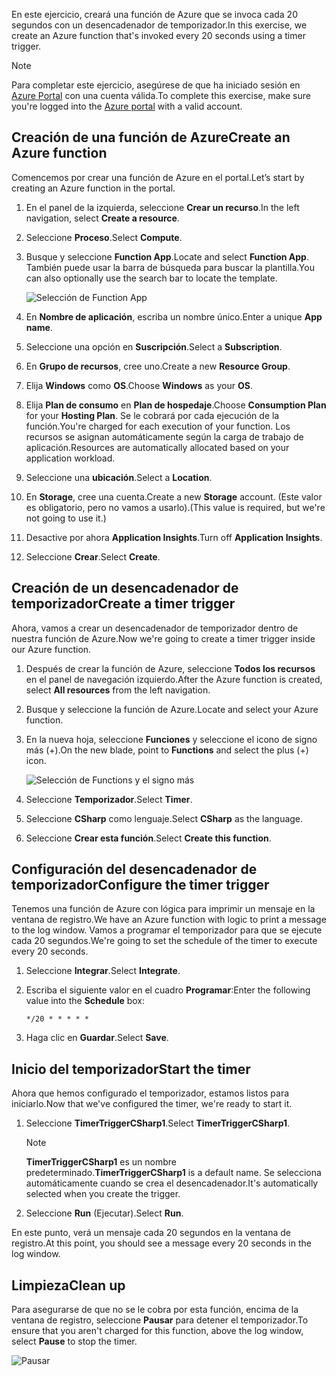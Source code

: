 <span data-ttu-id="9cf35-101">En este ejercicio, creará una función de Azure que se invoca cada 20 segundos con un desencadenador de temporizador.</span><span class="sxs-lookup"><span data-stu-id="9cf35-101">In this exercise, we create an Azure function that's invoked every 20 seconds using a timer trigger.</span></span>

> [!NOTE] 
> <span data-ttu-id="9cf35-102">Para completar este ejercicio, asegúrese de que ha iniciado sesión en [Azure Portal](https://portal.azure.com/) con una cuenta válida.</span><span class="sxs-lookup"><span data-stu-id="9cf35-102">To complete this exercise, make sure you're logged into the [Azure portal](https://portal.azure.com/) with a valid account.</span></span>

## <a name="create-an-azure-function"></a><span data-ttu-id="9cf35-103">Creación de una función de Azure</span><span class="sxs-lookup"><span data-stu-id="9cf35-103">Create an Azure function</span></span>

<span data-ttu-id="9cf35-104">Comencemos por crear una función de Azure en el portal.</span><span class="sxs-lookup"><span data-stu-id="9cf35-104">Let’s start by creating an Azure function in the portal.</span></span>

1. <span data-ttu-id="9cf35-105">En el panel de la izquierda, seleccione **Crear un recurso**.</span><span class="sxs-lookup"><span data-stu-id="9cf35-105">In the left navigation, select **Create a resource**.</span></span>

1. <span data-ttu-id="9cf35-106">Seleccione **Proceso**.</span><span class="sxs-lookup"><span data-stu-id="9cf35-106">Select **Compute**.</span></span>

1. <span data-ttu-id="9cf35-107">Busque y seleccione **Function App**.</span><span class="sxs-lookup"><span data-stu-id="9cf35-107">Locate and select **Function App**.</span></span> <span data-ttu-id="9cf35-108">También puede usar la barra de búsqueda para buscar la plantilla.</span><span class="sxs-lookup"><span data-stu-id="9cf35-108">You can also optionally use the search bar to locate the template.</span></span>

    ![Selección de Function App](../media-drafts/4-click-function-app.png)

1. <span data-ttu-id="9cf35-110">En **Nombre de aplicación**, escriba un nombre único.</span><span class="sxs-lookup"><span data-stu-id="9cf35-110">Enter a unique **App name**.</span></span>

1. <span data-ttu-id="9cf35-111">Seleccione una opción en **Suscripción**.</span><span class="sxs-lookup"><span data-stu-id="9cf35-111">Select a **Subscription**.</span></span>

1. <span data-ttu-id="9cf35-112">En **Grupo de recursos**, cree uno.</span><span class="sxs-lookup"><span data-stu-id="9cf35-112">Create a new **Resource Group**.</span></span>

1. <span data-ttu-id="9cf35-113">Elija **Windows** como **OS**.</span><span class="sxs-lookup"><span data-stu-id="9cf35-113">Choose **Windows** as your **OS**.</span></span>

1. <span data-ttu-id="9cf35-114">Elija **Plan de consumo** en **Plan de hospedaje**.</span><span class="sxs-lookup"><span data-stu-id="9cf35-114">Choose **Consumption Plan** for your **Hosting Plan**.</span></span> <span data-ttu-id="9cf35-115">Se le cobrará por cada ejecución de la función.</span><span class="sxs-lookup"><span data-stu-id="9cf35-115">You're charged for each execution of your function.</span></span> <span data-ttu-id="9cf35-116">Los recursos se asignan automáticamente según la carga de trabajo de aplicación.</span><span class="sxs-lookup"><span data-stu-id="9cf35-116">Resources are automatically allocated based on your application workload.</span></span>

1. <span data-ttu-id="9cf35-117">Seleccione una **ubicación**.</span><span class="sxs-lookup"><span data-stu-id="9cf35-117">Select a **Location**.</span></span>

1. <span data-ttu-id="9cf35-118">En **Storage**, cree una cuenta.</span><span class="sxs-lookup"><span data-stu-id="9cf35-118">Create a new **Storage** account.</span></span> <span data-ttu-id="9cf35-119">(Este valor es obligatorio, pero no vamos a usarlo).</span><span class="sxs-lookup"><span data-stu-id="9cf35-119">(This value is required, but we're not going to use it.)</span></span>

1. <span data-ttu-id="9cf35-120">Desactive por ahora **Application Insights**.</span><span class="sxs-lookup"><span data-stu-id="9cf35-120">Turn off **Application Insights**.</span></span>

1. <span data-ttu-id="9cf35-121">Seleccione **Crear**.</span><span class="sxs-lookup"><span data-stu-id="9cf35-121">Select **Create**.</span></span>

## <a name="create-a-timer-trigger"></a><span data-ttu-id="9cf35-122">Creación de un desencadenador de temporizador</span><span class="sxs-lookup"><span data-stu-id="9cf35-122">Create a timer trigger</span></span>

<span data-ttu-id="9cf35-123">Ahora, vamos a crear un desencadenador de temporizador dentro de nuestra función de Azure.</span><span class="sxs-lookup"><span data-stu-id="9cf35-123">Now we're going to create a timer trigger inside our Azure function.</span></span>

1. <span data-ttu-id="9cf35-124">Después de crear la función de Azure, seleccione **Todos los recursos** en el panel de navegación izquierdo.</span><span class="sxs-lookup"><span data-stu-id="9cf35-124">After the Azure function is created, select **All resources** from the left navigation.</span></span>

1. <span data-ttu-id="9cf35-125">Busque y seleccione la función de Azure.</span><span class="sxs-lookup"><span data-stu-id="9cf35-125">Locate and select your Azure function.</span></span>

1. <span data-ttu-id="9cf35-126">En la nueva hoja, seleccione **Funciones** y seleccione el icono de signo más (+).</span><span class="sxs-lookup"><span data-stu-id="9cf35-126">On the new blade, point to **Functions** and select the plus (+) icon.</span></span>

    ![Selección de Functions y el signo más](../media-drafts/4-hover-function.png)

1. <span data-ttu-id="9cf35-128">Seleccione **Temporizador**.</span><span class="sxs-lookup"><span data-stu-id="9cf35-128">Select **Timer**.</span></span>

1. <span data-ttu-id="9cf35-129">Seleccione **CSharp** como lenguaje.</span><span class="sxs-lookup"><span data-stu-id="9cf35-129">Select **CSharp** as the language.</span></span>

1. <span data-ttu-id="9cf35-130">Seleccione **Crear esta función**.</span><span class="sxs-lookup"><span data-stu-id="9cf35-130">Select **Create this function**.</span></span>

## <a name="configure-the-timer-trigger"></a><span data-ttu-id="9cf35-131">Configuración del desencadenador de temporizador</span><span class="sxs-lookup"><span data-stu-id="9cf35-131">Configure the timer trigger</span></span>

<span data-ttu-id="9cf35-132">Tenemos una función de Azure con lógica para imprimir un mensaje en la ventana de registro.</span><span class="sxs-lookup"><span data-stu-id="9cf35-132">We have an Azure function with logic to print a message to the log window.</span></span> <span data-ttu-id="9cf35-133">Vamos a programar el temporizador para que se ejecute cada 20 segundos.</span><span class="sxs-lookup"><span data-stu-id="9cf35-133">We're going to set the schedule of the timer to execute every 20 seconds.</span></span>

1. <span data-ttu-id="9cf35-134">Seleccione **Integrar**.</span><span class="sxs-lookup"><span data-stu-id="9cf35-134">Select **Integrate**.</span></span>

1. <span data-ttu-id="9cf35-135">Escriba el siguiente valor en el cuadro **Programar**:</span><span class="sxs-lookup"><span data-stu-id="9cf35-135">Enter the following value into the **Schedule** box:</span></span>

    ```
    */20 * * * * *
    ```

1. <span data-ttu-id="9cf35-136">Haga clic en **Guardar**.</span><span class="sxs-lookup"><span data-stu-id="9cf35-136">Select **Save**.</span></span>

## <a name="start-the-timer"></a><span data-ttu-id="9cf35-137">Inicio del temporizador</span><span class="sxs-lookup"><span data-stu-id="9cf35-137">Start the timer</span></span>

<span data-ttu-id="9cf35-138">Ahora que hemos configurado el temporizador, estamos listos para iniciarlo.</span><span class="sxs-lookup"><span data-stu-id="9cf35-138">Now that we've configured the timer, we're ready to start it.</span></span>

1. <span data-ttu-id="9cf35-139">Seleccione **TimerTriggerCSharp1**.</span><span class="sxs-lookup"><span data-stu-id="9cf35-139">Select **TimerTriggerCSharp1**.</span></span> 

    > [!NOTE]
    > <span data-ttu-id="9cf35-140">**TimerTriggerCSharp1** es un nombre predeterminado.</span><span class="sxs-lookup"><span data-stu-id="9cf35-140">**TimerTriggerCSharp1** is a default name.</span></span> <span data-ttu-id="9cf35-141">Se selecciona automáticamente cuando se crea el desencadenador.</span><span class="sxs-lookup"><span data-stu-id="9cf35-141">It's automatically selected when you create the trigger.</span></span>

1. <span data-ttu-id="9cf35-142">Seleccione **Run** (Ejecutar).</span><span class="sxs-lookup"><span data-stu-id="9cf35-142">Select **Run**.</span></span> 

<span data-ttu-id="9cf35-143">En este punto, verá un mensaje cada 20 segundos en la ventana de registro.</span><span class="sxs-lookup"><span data-stu-id="9cf35-143">At this point, you should see a message every 20 seconds in the log window.</span></span>

## <a name="clean-up"></a><span data-ttu-id="9cf35-144">Limpieza</span><span class="sxs-lookup"><span data-stu-id="9cf35-144">Clean up</span></span>

<span data-ttu-id="9cf35-145">Para asegurarse de que no se le cobra por esta función, encima de la ventana de registro, seleccione **Pausar** para detener el temporizador.</span><span class="sxs-lookup"><span data-stu-id="9cf35-145">To ensure that you aren't charged for this function, above the log window, select **Pause** to stop the timer.</span></span>

![Pausar](../media-drafts/4-pause-timer.png)


